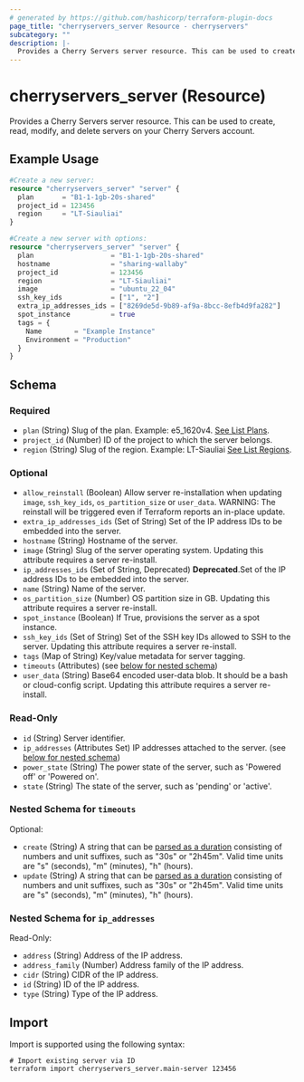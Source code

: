 ```yaml
---
# generated by https://github.com/hashicorp/terraform-plugin-docs
page_title: "cherryservers_server Resource - cherryservers"
subcategory: ""
description: |-
  Provides a Cherry Servers server resource. This can be used to create, read, modify, and delete servers on your Cherry Servers account.
---
```


# cherryservers_server (Resource)

Provides a Cherry Servers server resource. This can be used to create, read, modify, and delete servers on your Cherry Servers account.

## Example Usage

```terraform
#Create a new server:
resource "cherryservers_server" "server" {
  plan       = "B1-1-1gb-20s-shared"
  project_id = 123456
  region     = "LT-Siauliai"
}

#Create a new server with options:
resource "cherryservers_server" "server" {
  plan                   = "B1-1-1gb-20s-shared"
  hostname               = "sharing-wallaby"
  project_id             = 123456
  region                 = "LT-Siauliai"
  image                  = "ubuntu_22_04"
  ssh_key_ids            = ["1", "2"]
  extra_ip_addresses_ids = ["8269de5d-9b89-af9a-8bcc-8efb4d9fa282"]
  spot_instance          = true
  tags = {
    Name        = "Example Instance"
    Environment = "Production"
  }
}
```

<!-- schema generated by tfplugindocs -->
## Schema

### Required

- `plan` (String) Slug of the plan. Example: e5_1620v4. [See List Plans](https://api.cherryservers.com/doc/#tag/Plans/operation/get-plans).
- `project_id` (Number) ID of the project to which the server belongs.
- `region` (String) Slug of the region. Example: LT-Siauliai [See List Regions](https://api.cherryservers.com/doc/#tag/Regions/operation/get-regions).

### Optional

- `allow_reinstall` (Boolean) Allow server re-installation when updating `image`, `ssh_key_ids`, `os_partition_size` or `user_data`. WARNING: The reinstall will be triggered even if Terraform reports an in-place update.
- `extra_ip_addresses_ids` (Set of String) Set of the IP address IDs to be embedded into the server.
- `hostname` (String) Hostname of the server.
- `image` (String) Slug of the server operating system. Updating this attribute requires a server re-install.
- `ip_addresses_ids` (Set of String, Deprecated) **Deprecated**.Set of the IP address IDs to be embedded into the server.
- `name` (String) Name of the server.
- `os_partition_size` (Number) OS partition size in GB. Updating this attribute requires a server re-install.
- `spot_instance` (Boolean) If True, provisions the server as a spot instance.
- `ssh_key_ids` (Set of String) Set of the SSH key IDs allowed to SSH to the server. Updating this attribute requires a server re-install.
- `tags` (Map of String) Key/value metadata for server tagging.
- `timeouts` (Attributes) (see [below for nested schema](#nestedatt--timeouts))
- `user_data` (String) Base64 encoded user-data blob. It should be a bash or cloud-config script. Updating this attribute requires a server re-install.

### Read-Only

- `id` (String) Server identifier.
- `ip_addresses` (Attributes Set) IP addresses attached to the server. (see [below for nested schema](#nestedatt--ip_addresses))
- `power_state` (String) The power state of the server, such as 'Powered off' or 'Powered on'.
- `state` (String) The state of the server, such as 'pending' or 'active'.

<a id="nestedatt--timeouts"></a>
### Nested Schema for `timeouts`

Optional:

- `create` (String) A string that can be [parsed as a duration](https://pkg.go.dev/time#ParseDuration) consisting of numbers and unit suffixes, such as "30s" or "2h45m". Valid time units are "s" (seconds), "m" (minutes), "h" (hours).
- `update` (String) A string that can be [parsed as a duration](https://pkg.go.dev/time#ParseDuration) consisting of numbers and unit suffixes, such as "30s" or "2h45m". Valid time units are "s" (seconds), "m" (minutes), "h" (hours).


<a id="nestedatt--ip_addresses"></a>
### Nested Schema for `ip_addresses`

Read-Only:

- `address` (String) Address of the IP address.
- `address_family` (Number) Address family of the IP address.
- `cidr` (String) CIDR of the IP address.
- `id` (String) ID of the IP address.
- `type` (String) Type of the IP address.

## Import

Import is supported using the following syntax:

```shell
# Import existing server via ID
terraform import cherryservers_server.main-server 123456
```
